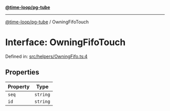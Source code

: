 [**@time-loop/pg-tube**](../README.md)

***

[@time-loop/pg-tube](../globals.md) / OwningFifoTouch

# Interface: OwningFifoTouch

Defined in: [src/helpers/OwningFifo.ts:4](https://github.com/clickup/pg-tube/blob/master/src/helpers/OwningFifo.ts#L4)

## Properties

| Property | Type |
| ------ | ------ |
| <a id="seq"></a> `seq` | `string` |
| <a id="id"></a> `id` | `string` |
